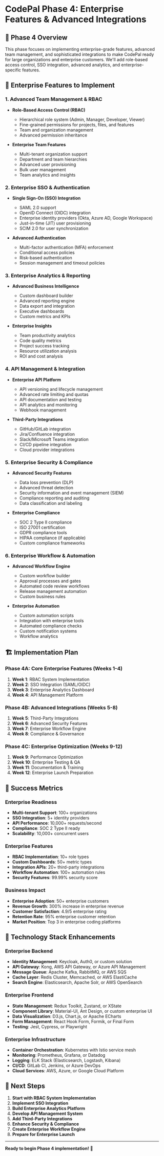 # CodePal Phase 4: Enterprise Features & Advanced Integrations

## 🎯 Phase 4 Overview

This phase focuses on implementing enterprise-grade features, advanced team management, and sophisticated integrations to make CodePal ready for large organizations and enterprise customers. We'll add role-based access control, SSO integration, advanced analytics, and enterprise-specific features.

## 🚀 Enterprise Features to Implement

### 1. **Advanced Team Management & RBAC**
- **Role-Based Access Control (RBAC)**
  - Hierarchical role system (Admin, Manager, Developer, Viewer)
  - Fine-grained permissions for projects, files, and features
  - Team and organization management
  - Advanced permission inheritance

- **Enterprise Team Features**
  - Multi-tenant organization support
  - Department and team hierarchies
  - Advanced user provisioning
  - Bulk user management
  - Team analytics and insights

### 2. **Enterprise SSO & Authentication**
- **Single Sign-On (SSO) Integration**
  - SAML 2.0 support
  - OpenID Connect (OIDC) integration
  - Enterprise identity providers (Okta, Azure AD, Google Workspace)
  - Just-in-time (JIT) user provisioning
  - SCIM 2.0 for user synchronization

- **Advanced Authentication**
  - Multi-factor authentication (MFA) enforcement
  - Conditional access policies
  - Risk-based authentication
  - Session management and timeout policies

### 3. **Enterprise Analytics & Reporting**
- **Advanced Business Intelligence**
  - Custom dashboard builder
  - Advanced reporting engine
  - Data export and integration
  - Executive dashboards
  - Custom metrics and KPIs

- **Enterprise Insights**
  - Team productivity analytics
  - Code quality metrics
  - Project success tracking
  - Resource utilization analysis
  - ROI and cost analysis

### 4. **API Management & Integration**
- **Enterprise API Platform**
  - API versioning and lifecycle management
  - Advanced rate limiting and quotas
  - API documentation and testing
  - API analytics and monitoring
  - Webhook management

- **Third-Party Integrations**
  - GitHub/GitLab integration
  - Jira/Confluence integration
  - Slack/Microsoft Teams integration
  - CI/CD pipeline integration
  - Cloud provider integrations

### 5. **Enterprise Security & Compliance**
- **Advanced Security Features**
  - Data loss prevention (DLP)
  - Advanced threat detection
  - Security information and event management (SIEM)
  - Compliance reporting and auditing
  - Data classification and labeling

- **Enterprise Compliance**
  - SOC 2 Type II compliance
  - ISO 27001 certification
  - GDPR compliance tools
  - HIPAA compliance (if applicable)
  - Custom compliance frameworks

### 6. **Enterprise Workflow & Automation**
- **Advanced Workflow Engine**
  - Custom workflow builder
  - Approval processes and gates
  - Automated code review workflows
  - Release management automation
  - Custom business rules

- **Enterprise Automation**
  - Custom automation scripts
  - Integration with enterprise tools
  - Automated compliance checks
  - Custom notification systems
  - Workflow analytics

## 🏗️ Implementation Plan

### Phase 4A: Core Enterprise Features (Weeks 1-4)
1. **Week 1**: RBAC System Implementation
2. **Week 2**: SSO Integration (SAML/OIDC)
3. **Week 3**: Enterprise Analytics Dashboard
4. **Week 4**: API Management Platform

### Phase 4B: Advanced Integrations (Weeks 5-8)
1. **Week 5**: Third-Party Integrations
2. **Week 6**: Advanced Security Features
3. **Week 7**: Enterprise Workflow Engine
4. **Week 8**: Compliance & Governance

### Phase 4C: Enterprise Optimization (Weeks 9-12)
1. **Week 9**: Performance Optimization
2. **Week 10**: Enterprise Testing & QA
3. **Week 11**: Documentation & Training
4. **Week 12**: Enterprise Launch Preparation

## 🎯 Success Metrics

### Enterprise Readiness
- **Multi-tenant Support**: 100+ organizations
- **SSO Integration**: 5+ identity providers
- **API Performance**: 10,000+ requests/second
- **Compliance**: SOC 2 Type II ready
- **Scalability**: 10,000+ concurrent users

### Enterprise Features
- **RBAC Implementation**: 10+ role types
- **Custom Dashboards**: 50+ metric types
- **Integration APIs**: 20+ third-party integrations
- **Workflow Automation**: 100+ automation rules
- **Security Features**: 99.99% security score

### Business Impact
- **Enterprise Adoption**: 50+ enterprise customers
- **Revenue Growth**: 300% increase in enterprise revenue
- **Customer Satisfaction**: 4.9/5 enterprise rating
- **Retention Rate**: 95% enterprise customer retention
- **Market Position**: Top 3 in enterprise coding platforms

## 🔧 Technology Stack Enhancements

### Enterprise Backend
- **Identity Management**: Keycloak, Auth0, or custom solution
- **API Gateway**: Kong, AWS API Gateway, or Azure API Management
- **Message Queue**: Apache Kafka, RabbitMQ, or AWS SQS
- **Cache Layer**: Redis Cluster, Memcached, or AWS ElastiCache
- **Search Engine**: Elasticsearch, Apache Solr, or AWS OpenSearch

### Enterprise Frontend
- **State Management**: Redux Toolkit, Zustand, or XState
- **Component Library**: Material-UI, Ant Design, or custom enterprise UI
- **Data Visualization**: D3.js, Chart.js, or Apache ECharts
- **Form Management**: React Hook Form, Formik, or Final Form
- **Testing**: Jest, Cypress, or Playwright

### Enterprise Infrastructure
- **Container Orchestration**: Kubernetes with Istio service mesh
- **Monitoring**: Prometheus, Grafana, or Datadog
- **Logging**: ELK Stack (Elasticsearch, Logstash, Kibana)
- **CI/CD**: GitLab CI, Jenkins, or Azure DevOps
- **Cloud Services**: AWS, Azure, or Google Cloud Platform

## 🚀 Next Steps

1. **Start with RBAC System Implementation**
2. **Implement SSO Integration**
3. **Build Enterprise Analytics Platform**
4. **Develop API Management System**
5. **Add Third-Party Integrations**
6. **Enhance Security & Compliance**
7. **Create Enterprise Workflow Engine**
8. **Prepare for Enterprise Launch**

---

**Ready to begin Phase 4 implementation!** 🚀 